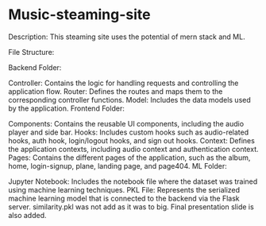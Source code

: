 # Music-steaming-site
Description: This steaming site uses the potential of mern stack and ML.

File Structure:

Backend Folder:

Controller: Contains the logic for handling requests and controlling the application flow.
Router: Defines the routes and maps them to the corresponding controller functions.
Model: Includes the data models used by the application.
Frontend Folder:

Components: Contains the reusable UI components, including the audio player and side bar.
Hooks: Includes custom hooks such as audio-related hooks, auth hook, login/logout hooks, and sign out hooks.
Context: Defines the application contexts, including audio context and authentication context.
Pages: Contains the different pages of the application, such as the album, home, login-signup, plane, landing page, and page404.
ML Folder:

Jupyter Notebook: Includes the notebook file where the dataset was trained using machine learning techniques.
PKL File: Represents the serialized machine learning model that is connected to the backend via the Flask server.
similarity.pkl was not add as it was to big.
Final presentation slide is also added.
